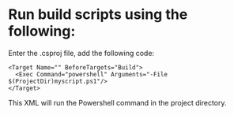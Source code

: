 # Run build scripts using the following:
Enter the .csproj file, add the following code:
```
<Target Name="" BeforeTargets="Build">
  <Exec Command="powershell" Arguments="-File $(ProjectDir)myscript.ps1"/>
</Target>
```
This XML will run the Powershell command in the project directory.
